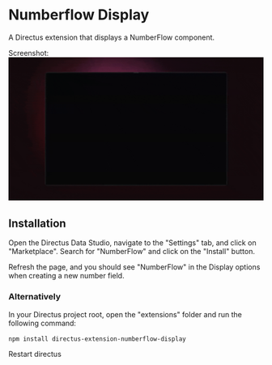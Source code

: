 # Numberflow Display
 A Directus extension that displays a NumberFlow component.

Screenshot:
![screenshot](https://raw.githubusercontent.com/daltonsutton/directus-extension-numberflow/main/screenshots/numberflow.gif)

## Installation

Open the Directus Data Studio, navigate to the "Settings" tab, and click on "Marketplace". Search for "NumberFlow" and click on the "Install" button.

Refresh the page, and you should see "NumberFlow" in the Display options when creating a new number field.

### Alternatively

In your Directus project root, open the "extensions" folder and run the following command:

```
npm install directus-extension-numberflow-display
```

Restart directus